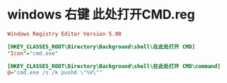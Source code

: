 # windows 右键 此处打开CMD.reg

```ini
Windows Registry Editor Version 5.00

[HKEY_CLASSES_ROOT\Directory\Background\shell\在此处打开 CMD]
"Icon"="cmd.exe"

[HKEY_CLASSES_ROOT\Directory\Background\shell\在此处打开 CMD\command]
@="cmd.exe /s /k pushd \"%V\""
```


